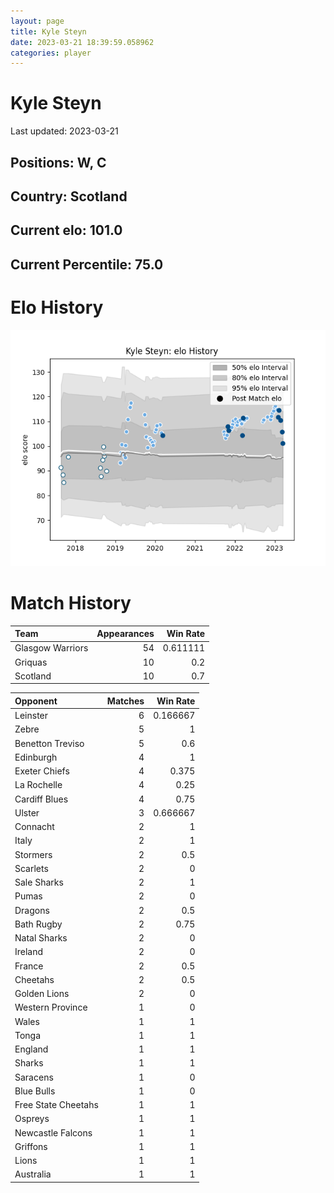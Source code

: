 ```yaml
---  
layout: page  
title: Kyle Steyn  
date: 2023-03-21 18:39:59.058962  
categories: player  
---
```

# Kyle Steyn


Last updated: 2023-03-21
## Positions: W, C

## Country: Scotland

## Current elo: 101.0

## Current Percentile: 75.0

# Elo History


![elo history](history_KyleSteyn.png)
# Match History


| Team             |   Appearances |   Win Rate |
|:-----------------|--------------:|-----------:|
| Glasgow Warriors |            54 |   0.611111 |
| Griquas          |            10 |   0.2      |
| Scotland         |            10 |   0.7      |

| Opponent            |   Matches |   Win Rate |
|:--------------------|----------:|-----------:|
| Leinster            |         6 |   0.166667 |
| Zebre               |         5 |   1        |
| Benetton Treviso    |         5 |   0.6      |
| Edinburgh           |         4 |   1        |
| Exeter Chiefs       |         4 |   0.375    |
| La Rochelle         |         4 |   0.25     |
| Cardiff Blues       |         4 |   0.75     |
| Ulster              |         3 |   0.666667 |
| Connacht            |         2 |   1        |
| Italy               |         2 |   1        |
| Stormers            |         2 |   0.5      |
| Scarlets            |         2 |   0        |
| Sale Sharks         |         2 |   1        |
| Pumas               |         2 |   0        |
| Dragons             |         2 |   0.5      |
| Bath Rugby          |         2 |   0.75     |
| Natal Sharks        |         2 |   0        |
| Ireland             |         2 |   0        |
| France              |         2 |   0.5      |
| Cheetahs            |         2 |   0.5      |
| Golden Lions        |         2 |   0        |
| Western Province    |         1 |   0        |
| Wales               |         1 |   1        |
| Tonga               |         1 |   1        |
| England             |         1 |   1        |
| Sharks              |         1 |   1        |
| Saracens            |         1 |   0        |
| Blue Bulls          |         1 |   0        |
| Free State Cheetahs |         1 |   1        |
| Ospreys             |         1 |   1        |
| Newcastle Falcons   |         1 |   1        |
| Griffons            |         1 |   1        |
| Lions               |         1 |   1        |
| Australia           |         1 |   1        |